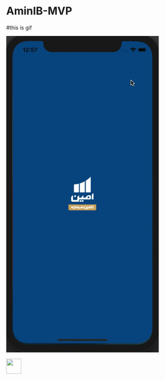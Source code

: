 # AminIB-MVP

#this is gif

![alt text](https://github.com/Cortexifun/AminIB-MVP/blob/master/ProjectDemo.gif "Logo Title Text 1")

<img src="https://media.giphy.com/media/vFKqnCdLPNOKc/giphy.gif" width="40" height="40" />


